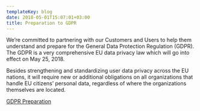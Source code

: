 ```yaml
---
templateKey: blog
date: 2018-05-01T15:07:01+03:00
title: Preparation to GDPR
---
```

We’re committed to partnering with our Customers and Users to help them understand and prepare for the General Data Protection Regulation (GDPR). The GDPR is a very comprehensive EU data privacy law which will go into effect on May 25, 2018.

Besides strengthening and standardizing user data privacy across the EU nations, it will require new or additional obligations on all organizations that handle EU citizens’ personal data, regardless of where the organizations themselves are located.

[GDPR Preparation](https://bluemail.me/gdpr/)
